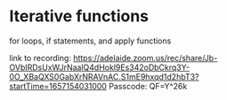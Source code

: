 # Iterative functions
for loops, if statements, and apply functions

link to recording: https://adelaide.zoom.us/rec/share/Jb-OVbIRDsUxWJrNaalQ4dHokl9Es342oDbCkrq3Y-0O_XBaQXS0GabXrNRAVnAC.S1mE9hxqd1d2hbT3?startTime=1657154031000
Passcode: QF=Y^26k
